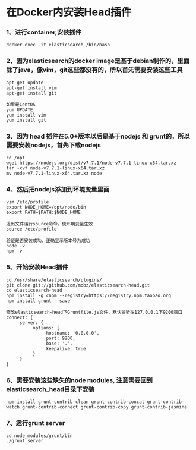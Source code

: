 # 在Docker内安装Head插件

### 1、进行container,安装插件
```
docker exec -it elasticsearch /bin/bash
```

### 2、因为elasticsearch的docker image是基于debian制作的，里面除了java，像vim，git这些都没有的，所以首先需要安装这些工具
```
apt-get update
apt-get install vim
apt-get install git

如果是CentOS
yum UPDATE 
yum install vim
yum install git
```

### 3、因为 head 插件在5.0+版本以后是基于nodejs 和 grunt的，所以需要安装nodejs，首先下载nodejs
```
cd /opt
wget https://nodejs.org/dist/v7.7.1/node-v7.7.1-linux-x64.tar.xz
tar -xvf node-v7.7.1-linux-x64.tar.xz
mv node-v7.7.1-linux-x64.tar.xz node
```

### 4、然后把nodejs添加到环境变量里面
```
vim /etc/profile
export NODE_HOME=/opt/node/bin
export PATH=$PATH:$NODE_HOME

退出文件运行source命令，使环境变量生效
source /etc/profile

验证是否安装成功，正确显示版本号为成功
node -v
npm -v
```

### 5、开始安装Head插件
```
cd /usr/share/elasticsearch/plugins/
git clone git://github.com/mobz/elasticsearch-head.git
cd elasticsearch-head
npm install -g cnpm --registry=https://registry.npm.taobao.org
npm install grunt --save

修改elasticsearch-head下Gruntfile.js文件，默认监听在127.0.0.1下9200端口
connect: {
     server: {
          options: {
               hostname: '0.0.0.0',
               port: 9200,
               base: '.',
               keepalive: true
          }
     }
}
```

### 6、需要安装这些缺失的node modules, 注意需要回到elasticsearch_head目录下安装
```
npm install grunt-contrib-clean grunt-contrib-concat grunt-contrib-watch grunt-contrib-connect grunt-contrib-copy grunt-contrib-jasmine
```

### 7、运行grunt server
```
cd node_modules/grunt/bin
./grunt server
```
